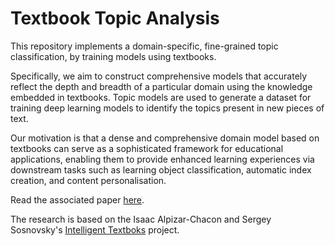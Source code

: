 # Textbook Topic Analysis

This repository implements a domain-specific, fine-grained topic classification, by training models using textbooks.

Specifically, we aim to construct comprehensive models that accurately reflect the depth and breadth of a particular domain using the knowledge embedded in textbooks. Topic models are used to generate a dataset for training deep learning models to identify the topics present in new pieces of text.

Our motivation is that a dense and comprehensive domain model based on textbooks can serve as a sophisticated framework for educational applications, enabling them to provide enhanced learning experiences via downstream tasks such as learning object classification, automatic index creation, and content personalisation.

Read the associated paper [here](report/report.pdf).

The research is based on the Isaac Alpizar-Chacon and Sergey Sosnovsky's [Intelligent Textboks](https://github.com/intextbooks/ITCore) project.
